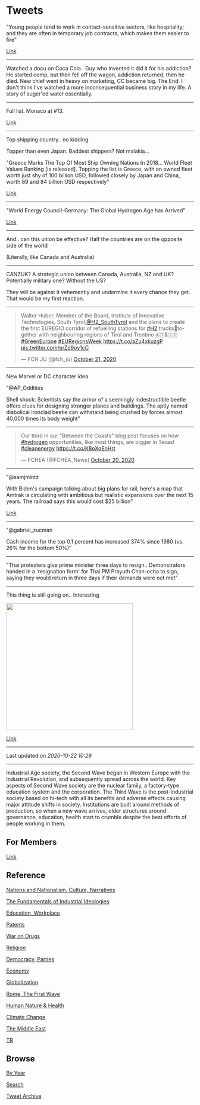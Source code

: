 # Tweets

"Young people tend to work in contact-sensitive sectors, like
hospitality; and they are often in temporary job contracts, which
makes them easier to fire"

[Link](https://www.cnbc.com/2020/10/21/how-the-coronavirus-crisis-is-hitting-young-people-so-hard.html)

---

Watched a docu on Coca Cola.. Guy who invented it did it for his
addiction?  He started comp, but then fell off the wagon, addiction
returned, then he died. New chief went in heavy on marketing, CC
became big. The End. I don't think I've watched a more inconsequential
business story in my life. A story of suger'ed water essentially.

---

Full list. Monaco at \#13.

[Link](https://unctad.org/system/files/official-document/rmt2018_en.pdf)

---

Top shipping country.. no kidding.

Topper than even Japan. Baddest shippers? Not malakia...

"Greece Marks The Top Of Most Ship Owning Nations In 2018... World
Fleet Values Ranking [is released]. Topping the list is Greece, with
an owned fleet worth just shy of 100 billion USD, followed closely by
Japan and China, worth 89 and 84 billion USD respectively"

[Link](https://www.marineinsight.com/shipping-news/greece-marks-top-ship-owning-nations-2018)

---

"World Energy Council-Germany: The Global Hydrogen Age has Arrived"

[Link](https://fuelcellsworks.com/news/world-energy-council-germany-the-global-hydrogen-age-has-arrived/)

---

And.. can this union be effective? Half the countries are on the
opposite side of the world

(Literally, like Canada and Australia)

---

CANZUK? A strategic union between Canada, Australia, NZ and UK?
Potentially military one? Without the US?

They will be against it vehemently and undermine it every chance they
get. That would be my first reaction.

---

<blockquote class="twitter-tweet"><p lang="en" dir="ltr">Walter Huber, Member of the Board, Institute of Innovative Technologies, South Tyrol,<a href="https://twitter.com/H2_SouthTyrol?ref_src=twsrc%5Etfw">@H2_SouthTyrol</a> and the plans to create the first EUREGIO corridor of refuelling stations for <a href="https://twitter.com/hashtag/H2?src=hash&amp;ref_src=twsrc%5Etfw">#H2</a> trucks🚛together with neighbouring regions of Tirol and Trentino 🇦🇹&amp;🇮🇹<a href="https://twitter.com/hashtag/GreenEurope?src=hash&amp;ref_src=twsrc%5Etfw">#GreenEurope</a> <a href="https://twitter.com/hashtag/EURegionsWeek?src=hash&amp;ref_src=twsrc%5Etfw">#EURegionsWeek</a> <a href="https://t.co/aZu4xkuzgP">https://t.co/aZu4xkuzgP</a> <a href="https://t.co/erZd9oy1cC">pic.twitter.com/erZd9oy1cC</a></p>&mdash; FCH JU (@fch_ju) <a href="https://twitter.com/fch_ju/status/1318865426361798656?ref_src=twsrc%5Etfw">October 21, 2020</a></blockquote> <script async src="https://platform.twitter.com/widgets.js" charset="utf-8"></script>

---

New Marvel or DC character idea

"@AP_Oddities

Shell shock: Scientists say the armor of a seemingly indestructible
beetle offers clues for designing stronger planes and buildings. The
aptly named diabolical ironclad beetle can withstand being crushed by
forces almost 40,000 times its body weight"

---

<blockquote class="twitter-tweet"><p lang="en" dir="ltr">Our third in our &quot;Between the Coasts&quot; blog post focuses on how <a href="https://twitter.com/hashtag/hydrogen?src=hash&amp;ref_src=twsrc%5Etfw">#hydrogen</a> opportunities, like most things, are bigger in Texas! <a href="https://twitter.com/hashtag/cleanenergy?src=hash&amp;ref_src=twsrc%5Etfw">#cleanenergy</a> <a href="https://t.co/K8oXqEnHrt">https://t.co/K8oXqEnHrt</a></p>&mdash; FCHEA (@FCHEA_News) <a href="https://twitter.com/FCHEA_News/status/1318571089631596546?ref_src=twsrc%5Etfw">October 20, 2020</a></blockquote> <script async src="https://platform.twitter.com/widgets.js" charset="utf-8"></script>

---

"@samjmintz

With Biden's campaign talking about big plans for rail, here's a map
that Amtrak is circulating with ambitious but realistic expansions
over the next 15 years. The railroad says this would cost $25 billion"

[Link](https://twitter.com/samjmintz/status/1318910466798780416)

---

"@gabriel_zucman

Cash income for the top 0.1 percent has increased 374% since 1980
(vs. 26% for the bottom 50%)"

---

"Thai protesters give prime minister three days to
resign.. Demonstrators handed in a 'resignation form' for Thai PM
Prayuth Chan-ocha to sign, saying they would return in three days if
their demands were not met"

---

This thing is still going on.. Interesting

<img width="340" src="https://cdn.theatlantic.com/thumbor/NAssBe7iY2IoU1_Z6Er8HMz4n6I=/600x400/media/img/photo/2020/10/thailand/a12_1229085520/original.jpg"/>

[Link](https://www.theatlantic.com/photo/2020/10/photos-pro-democracy-protests-thailand/616805)

---

Last updated on *2020-10-22 10:29*

---


Industrial Age society, the Second Wave began in Western Europe with
the Industrial Revolution, and subsequently spread across the
world. Key aspects of Second Wave society are the nuclear family, a
factory-type education system and the corporation. The Third Wave is
the post-industrial society based on hi-tech with all its benefits and
adverse effects causing major attitude shifts in society. Institutions
are built around methods of production, so when a new wave arrives,
older structures around governance, education, health start to crumble
despite the best efforts of people working in them.

## For Members

[Link](https://thirdwave-members.herokuapp.com)

## Reference

[Nations and Nationalism, Culture, Narratives](/2013/02/nations-and-nationalism.md)

[The Fundamentals of Industrial Ideologies](/2011/04/fundamentals-of-industrial-ideologies.md)

[Education, Workplace](2017/09/education-workplace.md)

[Patents](/2018/09/patents.md)

[War on Drugs](/2019/11/war-on-drugs.md)

[Religion](/2015/04/god-religion.md)

[Democracy, Parties](/2016/11/democracy.md)

[Economy](/2018/05/economy.md)

[Globalization](/2018/09/globalization.md)

[Rome, The First Wave](/2017/12/rome.md)

[Human Nature & Health](/2020/07/human-nature.md)

[Climate Change](/2018/12/climate.md)

[The Middle East](/2019/07/middleeast.md)

[TR](../tr)

## Browse

[By Year](years.md)

[Search](search.html)

[Tweet Archive](/tweets/README.md)



